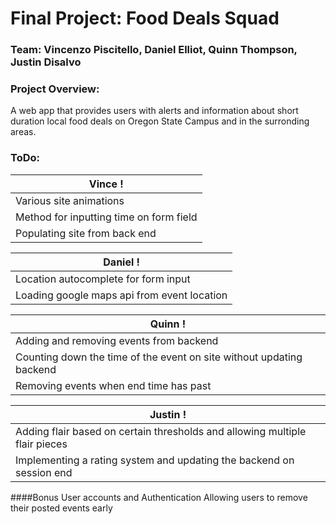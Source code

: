 # Final Project: Food Deals Squad
### Team: Vincenzo Piscitello, Daniel Elliot, Quinn Thompson, Justin Disalvo
### Project Overview: 
A web app that provides users with alerts and information about short duration local food deals on Oregon State Campus and in the surronding areas. 

### ToDo:

| Vince                                                                      !|
| ----------------------------------------------------------------------------|
| Various site animations                                                     |
| Method for inputting time on form field                                     |
| Populating site from back end                                               |

| Daniel                                                                     !|
| ----------------------------------------------------------------------------|
| Location autocomplete for form input                                        |
| Loading google maps api from event location                                 |

| Quinn                                                                      !|
| ----------------------------------------------------------------------------|
| Adding and removing events from backend                                     |
| Counting down the time of the event on site without updating backend        |
| Removing events when end time has past                                      |

| Justin                                                                     !|
| ----------------------------------------------------------------------------|
| Adding flair based on certain thresholds and allowing multiple flair pieces |
| Implementing a rating system and updating the backend on session end        |

####Bonus 
User accounts and Authentication
Allowing users to remove their posted events early
